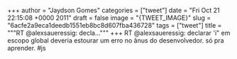 
+++
author = "Jaydson Gomes"
categories = ["tweet"]
date = "Fri Oct 21 22:15:08 +0000 2011"
draft = false
image = "{TWEET_IMAGE}"
slug = "6acfe2a9eca1deedb1551eb8bc8d607fba436728"
tags = ["tweet"]
title = """RT @alexsaueressig: decla..."""
+++
RT @alexsaueressig: declarar 'i" em escopo global deveria estourar um erro no ânus do desenvolvedor. só pra aprender. #js
